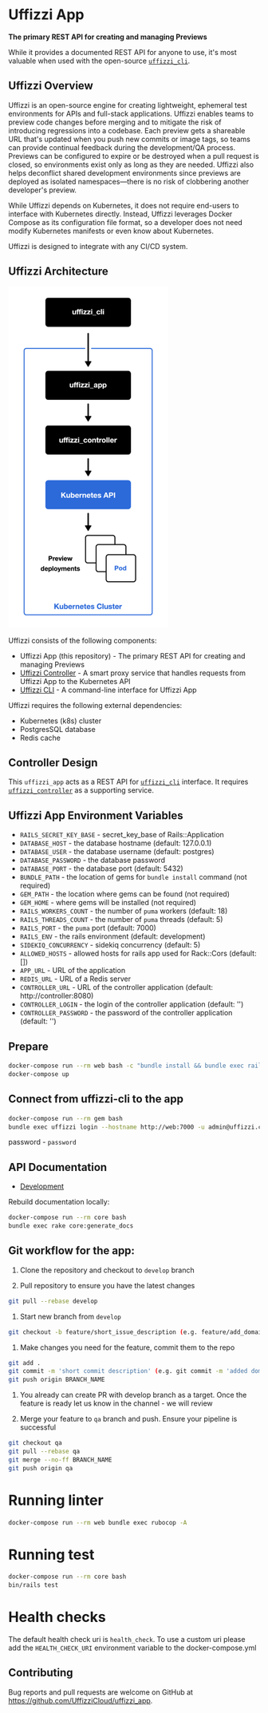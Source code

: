 # Uffizzi App  

**The primary REST API for creating and managing Previews**

While it provides a documented REST API for anyone to use, it's most valuable when used with the open-source [`uffizzi_cli`](https://github.com/UffizziCloud/uffizzi_cli).  

## Uffizzi Overview

Uffizzi is an open-source engine for creating lightweight, ephemeral test environments for APIs and full-stack applications. Uffizzi enables teams to preview code changes before merging and to mitigate the risk of introducing regressions into a codebase. Each preview gets a shareable URL that's updated when you push new commits or image tags, so teams can provide continual feedback during the development/QA process. Previews can be configured to expire or be destroyed when a pull request is closed, so environments exist only as long as they are needed. Uffizzi also helps deconflict shared development environments since previews are deployed as isolated namespaces—there is no risk of clobbering another developer's preview. 

While Uffizzi depends on Kubernetes, it does not require end-users to interface with Kubernetes directly. Instead, Uffizzi leverages Docker Compose as its configuration file format, so a developer does not need modify Kubernetes manifests or even know about Kubernetes.

Uffizzi is designed to integrate with any CI/CD system.

## Uffizzi Architecture  
<img src="docs/images/uffizzi-architecture.png" description="Uffizzi Architecture" width="320"/>  

Uffizzi consists of the following components:  

* Uffizzi App (this repository) - The primary REST API for creating and managing Previews  
* [Uffizzi Controller](https://github.com/UffizziCloud/uffizzi_controller) - A smart proxy service that handles requests from Uffizzi App to the Kubernetes API  
* [Uffizzi CLI](https://github.com/UffizziCloud/uffizzi_cli) - A command-line interface for Uffizzi App  

Uffizzi requires the following external dependencies:  

 * Kubernetes (k8s) cluster  
 * PostgresSQL database  
 * Redis cache  

## Controller Design  

This `uffizzi_app` acts as a REST API for [`uffizzi_cli`](https://github.com/UffizziCloud/uffizzi_app) interface. It requires [`uffizzi_controller`](https://github.com/UffizziCloud/uffizzi_controller) as a supporting service.

## Uffizzi App Environment Variables

- `RAILS_SECRET_KEY_BASE` - secret_key_base of Rails::Application
- `DATABASE_HOST` - the database hostname (default: 127.0.0.1)
- `DATABASE_USER` - the database username (default: postgres)
- `DATABASE_PASSWORD` - the database password
- `DATABASE_PORT` - the database port (default: 5432)
- `BUNDLE_PATH` - the location of gems for `bundle install` command (not required)
- `GEM_PATH` - the location where gems can be found (not required)
- `GEM_HOME` - where gems will be installed (not required)
- `RAILS_WORKERS_COUNT` - the number of `puma` workers (default: 18)
- `RAILS_THREADS_COUNT` - the number of `puma` threads (default: 5)
- `RAILS_PORT` - the `puma` port (default: 7000)
- `RAILS_ENV` - the rails environment (default: development)
- `SIDEKIQ_CONCURRENCY` - sidekiq concurrency (default: 5)
- `ALLOWED_HOSTS` - allowed hosts for rails app used for Rack::Cors (default: [])
- `APP_URL` - URL of the application
- `REDIS_URL` - URL of a Redis server
- `CONTROLLER_URL` - URL of the controller application (default: http://controller:8080)
- `CONTROLLER_LOGIN` - the login of the controller application (default: '')
- `CONTROLLER_PASSWORD` - the password of the controller application (default: '')

## Prepare

```bash
docker-compose run --rm web bash -c "bundle install && bundle exec rails db:setup"
docker-compose up
```

## Connect from uffizzi-cli to the app

```bash
docker-compose run --rm gem bash
bundle exec uffizzi login --hostname http://web:7000 -u admin@uffizzi.com
```

password - `password`

## API Documentation

* [Development](http://lvh.me:7000/api-docs/index.html)

Rebuild documentation locally:

```bash
docker-compose run --rm core bash
bundle exec rake core:generate_docs
```

## Git workflow for the app:

1. Clone the repository and checkout to `develop` branch

2. Pull repository to ensure you have the latest changes
   
```bash
git pull --rebase develop
```

1. Start new branch from `develop`
   
```bash
git checkout -b feature/short_issue_description (e.g. feature/add_domain_settings)
```

1. Make changes you need for the feature, commit them to the repo
   
```bash
git add .
git commit -m 'short commit description' (e.g. git commit -m 'added domain settings')
git push origin BRANCH_NAME
```

1. You already can create PR with develop branch as a target. Once the feature is ready let us know in the channel - we will review

2. Merge your feature to `qa` branch and push. Ensure your pipeline is successful
   
```bash
git checkout qa
git pull --rebase qa
git merge --no-ff BRANCH_NAME
git push origin qa
```

# Running linter

```bash
docker-compose run --rm web bundle exec rubocop -A
```

# Running test

```bash
docker-compose run --rm core bash
bin/rails test
```

# Health checks

The default health check uri is `health_check`. To use a custom uri please add the `HEALTH_CHECK_URI` environment
variable to the docker-compose.yml

## Contributing
Bug reports and pull requests are welcome on GitHub at https://github.com/UffizziCloud/uffizzi_app.
